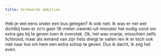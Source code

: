 ```yaml
---
title: Verkeerde ambities
---
```

Heb je wel eens onder een bus gelegen? Ik ook niet. Ik was er net wel dichtbij toen er zo’n geel-18-meter-zwenkt-uit-monster het nodig vond om extra gas bij te geven toen ik overstak. Ok, het was oranje, misschien zelfs lichtrood, maar als iemand van zijn fiets dreigt te vallen ren ik er toch ook niet naar toe om hem een extra schop te geven. Dus ik dacht, ik zeg het even.
